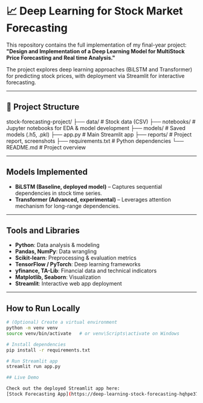 # 📈 Deep Learning for Stock Market Forecasting

This repository contains the full implementation of my final-year project:  
**"Design and Implementation of a Deep Learning Model for MultiStock Price Forecasting and Real time Analysis."**

The project explores deep learning approaches (BiLSTM and Transformer) for predicting stock prices, with deployment via Streamlit for interactive forecasting.

---
## 📁 Project Structure

stock-forecasting-project/
├── data/ # Stock data (CSV)
├── notebooks/ # Jupyter notebooks for EDA & model development
├── models/ # Saved models (.h5, .pkl)
├── app.py # Main Streamlit app
├── reports/ # Project report, screenshots
├── requirements.txt # Python dependencies
└── README.md # Project overview

---

## Models Implemented
- **BiLSTM (Baseline, deployed model)** – Captures sequential dependencies in stock time series.  
- **Transformer (Advanced, experimental)** – Leverages attention mechanism for long-range dependencies.  

---

## Tools and Libraries
- **Python**: Data analysis & modeling  
- **Pandas, NumPy**: Data wrangling  
- **Scikit-learn**: Preprocessing & evaluation metrics  
- **TensorFlow / PyTorch**: Deep learning frameworks  
- **yfinance, TA-Lib**: Financial data and technical indicators  
- **Matplotlib, Seaborn**: Visualization  
- **Streamlit**: Interactive web app deployment  

---

## How to Run Locally
```bash
# (Optional) Create a virtual environment
python -m venv venv
source venv/bin/activate   # or venv\Scripts\activate on Windows

# Install dependencies
pip install -r requirements.txt

# Run Streamlit app
streamlit run app.py

## Live Demo  

Check out the deployed Streamlit app here:  
[Stock Forecasting App](https://deep-learning-stock-forecasting-hqhpe37os3krcvzjrm9tsa.streamlit.app/)

